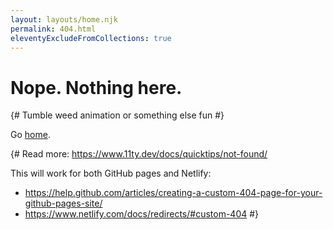 ```yaml
---
layout: layouts/home.njk
permalink: 404.html
eleventyExcludeFromCollections: true
---
```

# Nope. Nothing here.
{# Tumble weed animation or something else fun #}

Go <a href="{{ '/' | url }}">home</a>.

{#
Read more: https://www.11ty.dev/docs/quicktips/not-found/

This will work for both GitHub pages and Netlify:

* https://help.github.com/articles/creating-a-custom-404-page-for-your-github-pages-site/
* https://www.netlify.com/docs/redirects/#custom-404
#}
